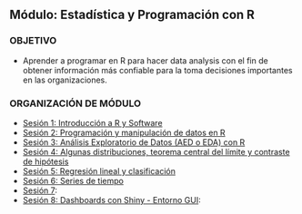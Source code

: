 ## Módulo: Estadística y Programación con R

### OBJETIVO 
 - Aprender a programar en R para hacer data analysis con el fin de obtener información más confiable para la toma decisiones importantes en las organizaciones.

 ### ORGANIZACIÓN DE MÓDULO 
 
 - [Sesión 1: Introducción a R y Software ](Sesion-01/Readme.md)  
 - [Sesión 2: Programación y manipulación de datos en R ](Sesion-02/Readme.md)  
 - [Sesión 3: Análisis Exploratorio de Datos (AED o EDA) con R](Sesion-03/Readme.md)
 - [Sesión 4: Algunas distribuciones, teorema central del límite y contraste de hipótesis](Sesion-04/Readme.md) 
 - [Sesión 5: Regresión lineal y clasificación](Sesion-05/Readme.md) 
 - [Sesión 6: Series de tiempo](Sesion-06/Readme.md)
 - [Sesión 7](): 
 - [Sesión 8: Dashboards con Shiny - Entorno GUI](Sesion-07/Readme.md):


 
